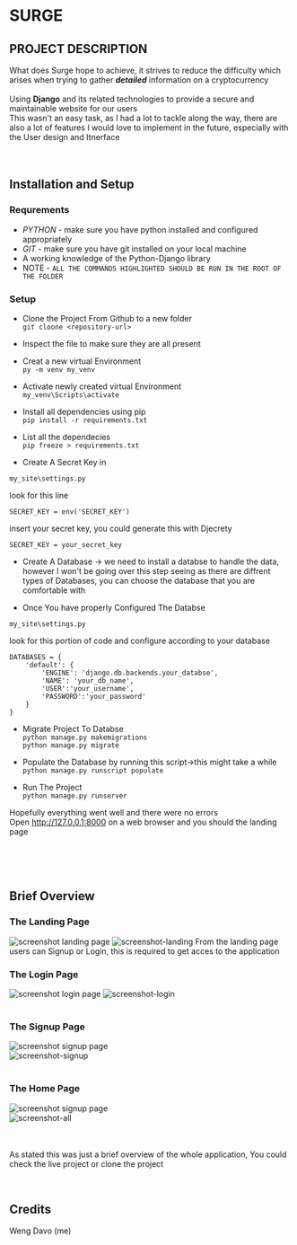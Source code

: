 # SURGE  

## PROJECT DESCRIPTION  
What does Surge hope to achieve, it strives to reduce the difficulty which arises when trying to gather ***detailed*** information on a cryptocurrency
<br>
<br>
Using **Django** and its related technologies to provide a secure and maintainable website for our users
<br>
This wasn't an easy task, as I had a lot to tackle along the way, there are also a lot of features I would love to implement in the future, especially with the User design and Itnerface
<br><br><br>

## Installation and Setup
### Requrements
- *PYTHON* - make sure you have python installed and configured appropriately  
- *GIT* - make sure you have git installed on your local machine
- A working knowledge of the Python-Django library 
- NOTE - `ALL THE COMMANDS HIGHLIGHTED SHOULD BE RUN IN THE ROOT OF THE FOLDER`
### Setup
- Clone the Project From Github to a new folder  
`git cloone <repository-url>`  

- Inspect the file to make sure they are all present  

- Creat a new virtual Environment  
`py -m venv my_venv`  

- Activate newly created virtual Environment  
`my_venv\Scripts\activate`  

- Install all dependencies using pip  
`pip install -r requirements.txt`  

- List all the dependecies  
`pip freeze > requirements.txt`  

- Create A Secret Key in    
```
my_site\settings.py
```    
look for this line  
```
SECRET_KEY = env('SECRET_KEY')
```  
insert your secret key, you could generate this with Djecrety  
```
SECRET_KEY = your_secret_key
```` 

- Create A Database -> we need to install a databse to handle the data, however I won't be going over this step seeing as there are diffrent types of Databases, you can choose the database that you are comfortable with

- Once You have properly Configured The Databse  
```
my_site\settings.py
```  
look for this portion of code and configure according to your database 
``` 
DATABASES = {  
    'default': {   
        'ENGINE': 'django.db.backends.your_databse',   
        'NAME': 'your_db_name',  
        'USER':'your_username',  
        'PASSWORD':'your_password'  
    }  
}
```    
- Migrate Project To Databse  
`python manage.py makemigrations`  
`python manage.py migrate`  

- Populate the Database by running this script->this might take a while   
`python manage.py runscript populate`

- Run The Project  
`python manage.py runserver`  

Hopefully everything went well and there were no errors  
Open http://127.0.0.1:8000 on a web browser and you should the landing page  

<br><br><br>
## Brief Overview  
### The Landing Page
![screenshot landing page](static\pictures\screenshot-landing.png)
![screenshot-landing](https://user-images.githubusercontent.com/107735530/237018445-a94b25ea-8bc8-4711-8895-1205c86b2279.png)
From the landing page users can Signup or Login, this is required to get acces to the application
<br>
### The Login Page
![screenshot login page](static\pictures\screenshot-login.png) 
![screenshot-login](https://user-images.githubusercontent.com/107735530/237018731-8e1375e9-a3b4-4345-aa59-66370b7517f4.png)  
<br>
### The Signup Page
![screenshot signup page](static\pictures\screenshot-signup.png)   
![screenshot-signup](https://user-images.githubusercontent.com/107735530/237020077-460b8f80-23a4-47c8-809e-c187d746225e.png)  
<br>
### The Home Page  
![screenshot signup page](static\pictures\screenshot-all.png)  
![screenshot-all](https://user-images.githubusercontent.com/107735530/237020149-69e4f6ce-88b7-4704-926a-37817f7b9434.png)  

<br><br>
As stated this was just a brief overview of the whole application, You could check the live project or clone the project  

<br>

## Credits  
Weng Davo (me)
